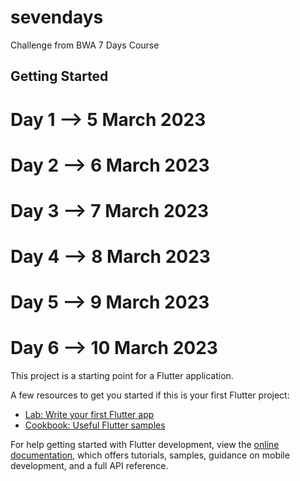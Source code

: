 # sevendays

Challenge from BWA 7 Days Course

## Getting Started

# Day 1 --> 5 March 2023
# Day 2 --> 6 March 2023
# Day 3 --> 7 March 2023
# Day 4 --> 8 March 2023
# Day 5 --> 9 March 2023
# Day 6 --> 10 March 2023

This project is a starting point for a Flutter application.

A few resources to get you started if this is your first Flutter project:

- [Lab: Write your first Flutter app](https://docs.flutter.dev/get-started/codelab)
- [Cookbook: Useful Flutter samples](https://docs.flutter.dev/cookbook)

For help getting started with Flutter development, view the
[online documentation](https://docs.flutter.dev/), which offers tutorials,
samples, guidance on mobile development, and a full API reference.
